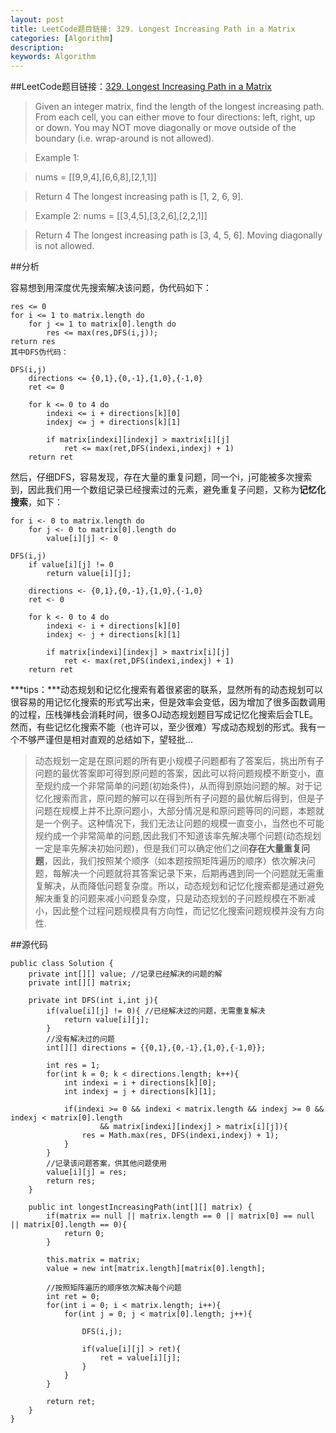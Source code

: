 ```yaml
---
layout: post
title: LeetCode题目链接: 329. Longest Increasing Path in a Matrix
categories: [Algorithm]
description: 
keywords: Algorithm
---
```


##LeetCode题目链接：[329. Longest Increasing Path in a Matrix](https://leetcode.com/problems/longest-increasing-path-in-a-matrix/)

>Given an integer matrix, find the length of the longest increasing path.
From each cell, you can either move to four directions: left, right, up or down. You may NOT move diagonally or move outside of the boundary (i.e. wrap-around is not allowed).

>Example 1:

>nums = [[9,9,4],[6,6,8],[2,1,1]]

>Return 4
>The longest increasing path is [1, 2, 6, 9].

>Example 2:
>nums = [[3,4,5],[3,2,6],[2,2,1]]

>Return 4
>The longest increasing path is [3, 4, 5, 6]. Moving diagonally is not allowed.

##分析

容易想到用深度优先搜索解决该问题，伪代码如下：

```
res <= 0
for i <= 1 to matrix.length do
	for j <= 1 to matrix[0].length do
		res <= max(res,DFS(i,j));
return res
其中DFS伪代码：

DFS(i,j) 
    directions <= {0,1},{0,-1},{1,0},{-1,0}
	ret <= 0

	for k <= 0 to 4 do
		indexi <= i + directions[k][0]
		indexj <= j + directions[k][1]

		if matrix[indexi][indexj] > maxtrix[i][j]
			ret <= max(ret,DFS(indexi,indexj) + 1)
	return ret 
```

然后，仔细DFS，容易发现，存在大量的重复问题，同一个i，j可能被多次搜索到，因此我们用一个数组记录已经搜索过的元素，避免重复子问题，又称为**记忆化搜索**，如下：

```
for i <- 0 to matrix.length do
	for j <- 0 to matrix[0].length do
		value[i][j] <- 0

DFS(i,j) 
	if value[i][j] != 0
		return value[i][j];

    directions <- {0,1},{0,-1},{1,0},{-1,0}
	ret <- 0

	for k <- 0 to 4 do
		indexi <- i + directions[k][0]
		indexj <- j + directions[k][1]

		if matrix[indexi][indexj] > maxtrix[i][j]
			ret <- max(ret,DFS(indexi,indexj) + 1)
	return ret 
```

***tips：***动态规划和记忆化搜索有着很紧密的联系，显然所有的动态规划可以很容易的用记忆化搜索的形式写出来，但是效率会变低，因为增加了很多函数调用的过程，压栈弹栈会消耗时间，很多OJ动态规划题目写成记忆化搜索后会TLE。然而，有些记忆化搜索不能（也许可以，至少很难）写成动态规划的形式。我有一个不够严谨但是相对直观的总结如下，望轻批...

>动态规划一定是在原问题的所有更小规模子问题都有了答案后，挑出所有子问题的最优答案即可得到原问题的答案，因此可以将问题规模不断变小，直至规约成一个非常简单的问题(初始条件)，从而得到原始问题的解。对于记忆化搜索而言，原问题的解可以在得到所有子问题的最优解后得到，但是子问题在规模上并不比原问题小，大部分情况是和原问题等同的问题，本题就是一个例子。这种情况下，我们无法让问题的规模一直变小，当然也不可能规约成一个非常简单的问题,因此我们不知道该率先解决哪个问题(动态规划一定是率先解决初始问题)，但是我们可以确定他们之间**存在大量重复问题**，因此，我们按照某个顺序（如本题按照矩阵遍历的顺序）依次解决问题，每解决一个问题就将其答案记录下来，后期再遇到同一个问题就无需重复解决，从而降低问题复杂度。所以，动态规划和记忆化搜索都是通过避免解决重复的问题来减小问题复杂度，只是动态规划的子问题规模在不断减小，因此整个过程问题规模具有方向性，而记忆化搜索问题规模并没有方向性. 


##源代码

```
public class Solution {
	private int[][] value; //记录已经解决的问题的解
	private int[][] matrix;
	
	private int DFS(int i,int j){
		if(value[i][j] != 0){ //已经解决过的问题，无需重复解决
			return value[i][j];
		}
		//没有解决过的问题
		int[][] directions = {{0,1},{0,-1},{1,0},{-1,0}};
		
		int res = 1;
		for(int k = 0; k < directions.length; k++){
			int indexi = i + directions[k][0];
			int indexj = j + directions[k][1];
			
			if(indexi >= 0 && indexi < matrix.length && indexj >= 0 && indexj < matrix[0].length 
					&& matrix[indexi][indexj] > matrix[i][j]){
				res = Math.max(res, DFS(indexi,indexj) + 1);
			}
		}
		//记录该问题答案，供其他问题使用
		value[i][j] = res;
		return res;
	}
	
    public int longestIncreasingPath(int[][] matrix) {
    	if(matrix == null || matrix.length == 0 || matrix[0] == null || matrix[0].length == 0){
    		return 0;
    	}
    	
    	this.matrix = matrix;
    	value = new int[matrix.length][matrix[0].length];
    	
    	//按照矩阵遍历的顺序依次解决每个问题
    	int ret = 0;
    	for(int i = 0; i < matrix.length; i++){
    		for(int j = 0; j < matrix[0].length; j++){
    			
    			DFS(i,j);
    			
    			if(value[i][j] > ret){
    				ret = value[i][j];
    			}
    		}
    	}
    	
    	return ret;	        
    }
}
```


